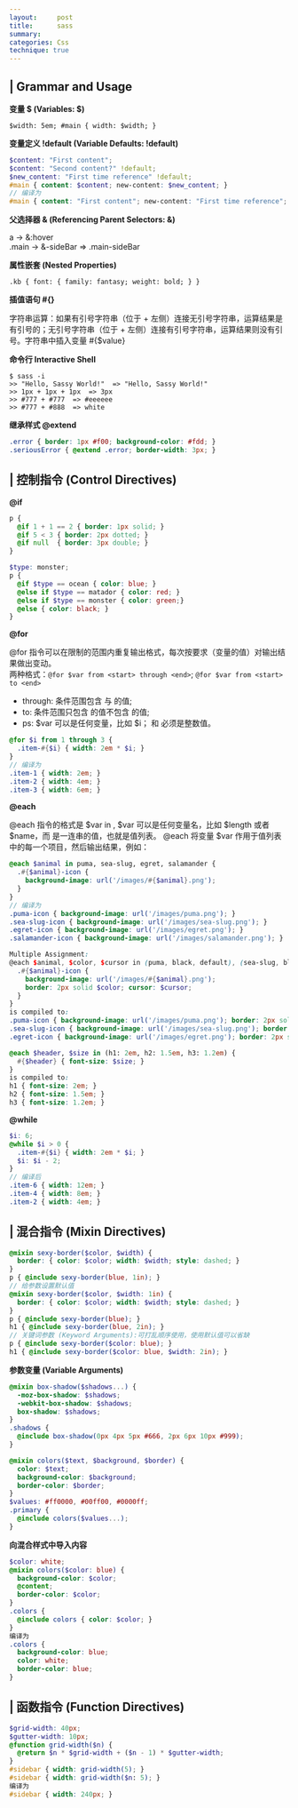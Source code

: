 ```yaml
---
layout:     post
title:      sass
summary:  
categories: Css
technique: true
---
```



## | Grammar and Usage

**变量 $  (Variables: $)**

`$width: 5em; #main { width: $width; }`

**变量定义 !default (Variable Defaults: !default)**

```scss
$content: "First content";
$content: "Second content?" !default;
$new_content: "First time reference" !default;
#main { content: $content; new-content: $new_content; }
// 编译为 
#main { content: "First content"; new-content: "First time reference"; }
```

**父选择器 & (Referencing Parent Selectors: &)**

a -> &:hover     
.main -> &-sideBar  => .main-sideBar 

**属性嵌套 (Nested Properties)**

`.kb { font: { family: fantasy; weight: bold; } }`

**插值语句 #{}**

字符串运算：如果有引号字符串（位于 + 左侧）连接无引号字符串，运算结果是有引号的；无引号字符串（位于 + 左侧）连接有引号字符串，运算结果则没有引号。字符串中插入变量 #{$value}


**命令行 Interactive Shell**

```shell
$ sass -i
>> "Hello, Sassy World!"  => "Hello, Sassy World!"
>> 1px + 1px + 1px  => 3px
>> #777 + #777  => #eeeeee
>> #777 + #888  => white
```

**继承样式  @extend** 

```scss
.error { border: 1px #f00; background-color: #fdd; }
.seriousError { @extend .error; border-width: 3px; }
```

## | 控制指令 (Control Directives)

**@if**

```scss
p {
  @if 1 + 1 == 2 { border: 1px solid; }
  @if 5 < 3 { border: 2px dotted; }
  @if null  { border: 3px double; }
}

$type: monster;
p {
  @if $type == ocean { color: blue; } 
  @else if $type == matador { color: red; } 
  @else if $type == monster { color: green;} 
  @else { color: black; }
}
```

**@for**

@for 指令可以在限制的范围内重复输出格式，每次按要求（变量的值）对输出结果做出变动。   
两种格式：`@for $var from <start> through <end>`; `@for $var from <start> to <end>`
- through: 条件范围包含 <start> 与 <end> 的值;
- to: 条件范围只包含 <start> 的值不包含 <end> 的值;   
- ps: $var 可以是任何变量，比如 $i；<start> 和 <end> 必须是整数值。   



```scss
@for $i from 1 through 3 {
  .item-#{$i} { width: 2em * $i; }
}
// 编译为
.item-1 { width: 2em; }
.item-2 { width: 4em; }
.item-3 { width: 6em; }
```

**@each**

@each 指令的格式是 $var in <list>, $var 可以是任何变量名，比如 $length 或者 $name，而 <list> 是一连串的值，也就是值列表。
@each 将变量 $var 作用于值列表中的每一个项目，然后输出结果，例如：

```scss
@each $animal in puma, sea-slug, egret, salamander {
  .#{$animal}-icon {
    background-image: url('/images/#{$animal}.png');
  }
}
// 编译为
.puma-icon { background-image: url('/images/puma.png'); }
.sea-slug-icon { background-image: url('/images/sea-slug.png'); }
.egret-icon { background-image: url('/images/egret.png'); }
.salamander-icon { background-image: url('/images/salamander.png'); }

Multiple Assignment:  
@each $animal, $color, $cursor in (puma, black, default), (sea-slug, blue, pointer), (egret, white, move) {
  .#{$animal}-icon { 
    background-image: url('/images/#{$animal}.png'); 
    border: 2px solid $color; cursor: $cursor; 
  }
}
is compiled to:
.puma-icon { background-image: url('/images/puma.png'); border: 2px solid black; cursor: default; }
.sea-slug-icon { background-image: url('/images/sea-slug.png'); border: 2px solid blue; cursor: pointer; }
.egret-icon { background-image: url('/images/egret.png'); border: 2px solid white; cursor: move; }

@each $header, $size in (h1: 2em, h2: 1.5em, h3: 1.2em) {
  #{$header} { font-size: $size; }
}
is compiled to:
h1 { font-size: 2em; }
h2 { font-size: 1.5em; }
h3 { font-size: 1.2em; }
```

**@while**

```scss
$i: 6;
@while $i > 0 {
  .item-#{$i} { width: 2em * $i; }
  $i: $i - 2;
}
// 编译后
.item-6 { width: 12em; }
.item-4 { width: 8em; }
.item-2 { width: 4em; }
```

## | 混合指令 (Mixin Directives)

```scss
@mixin sexy-border($color, $width) {
  border: { color: $color; width: $width; style: dashed; }
}
p { @include sexy-border(blue, 1in); }
// 给参数设置默认值
@mixin sexy-border($color, $width: 1in) {
  border: { color: $color; width: $width; style: dashed; }
}
p { @include sexy-border(blue); }
h1 { @include sexy-border(blue, 2in); }
// 关键词参数 (Keyword Arguments):可打乱顺序使用，使用默认值可以省缺
p { @include sexy-border($color: blue); }
h1 { @include sexy-border($color: blue, $width: 2in); }
```

**参数变量 (Variable Arguments)**

```scss
@mixin box-shadow($shadows...) {
  -moz-box-shadow: $shadows;
  -webkit-box-shadow: $shadows;
  box-shadow: $shadows;
}
.shadows {
  @include box-shadow(0px 4px 5px #666, 2px 6px 10px #999);
}

@mixin colors($text, $background, $border) {
  color: $text;
  background-color: $background;
  border-color: $border;
}
$values: #ff0000, #00ff00, #0000ff;
.primary {
  @include colors($values...);
}
```

**向混合样式中导入内容**

```scss
$color: white;
@mixin colors($color: blue) {
  background-color: $color;
  @content;
  border-color: $color;
}
.colors {
  @include colors { color: $color; }
}
编译为
.colors {
  background-color: blue;
  color: white;
  border-color: blue;
}
```

## | 函数指令 (Function Directives)

```scss
$grid-width: 40px;
$gutter-width: 10px;
@function grid-width($n) {
  @return $n * $grid-width + ($n - 1) * $gutter-width;
}
#sidebar { width: grid-width(5); }
#sidebar { width: grid-width($n: 5); }
编译为
#sidebar { width: 240px; }
```
